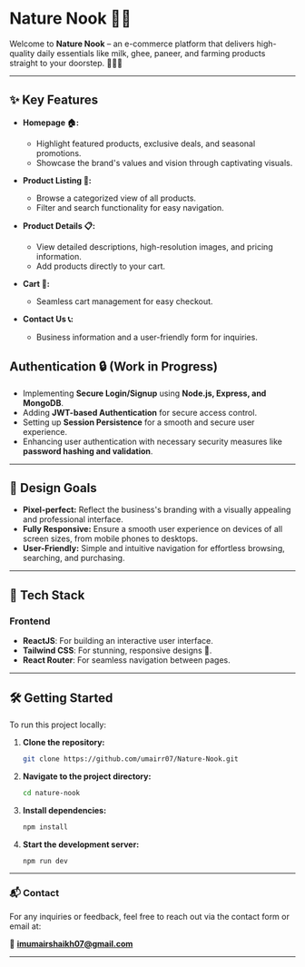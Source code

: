 # Nature Nook 🌱✨

Welcome to **Nature Nook** – an e-commerce platform that delivers high-quality daily essentials like milk, ghee, paneer, and farming products straight to your doorstep. 🛒🐄🌾

---

## ✨ Key Features

- **Homepage 🏠:**

  - Highlight featured products, exclusive deals, and seasonal promotions.
  - Showcase the brand's values and vision through captivating visuals.

- **Product Listing 🛑:**

  - Browse a categorized view of all products.
  - Filter and search functionality for easy navigation.

- **Product Details 📋:**

  - View detailed descriptions, high-resolution images, and pricing information.
  - Add products directly to your cart.

- **Cart 🛒:**

  - Seamless cart management for easy checkout.

- **Contact Us 📞:**

  - Business information and a user-friendly form for inquiries.

## Authentication 🔒 (Work in Progress)  

- Implementing **Secure Login/Signup** using **Node.js, Express, and MongoDB**.  
- Adding **JWT-based Authentication** for secure access control.  
- Setting up **Session Persistence** for a smooth and secure user experience.  
- Enhancing user authentication with necessary security measures like **password hashing and validation**.  


---

## 🌈 Design Goals

- **Pixel-perfect:** Reflect the business's branding with a visually appealing and professional interface.
- **Fully Responsive:** Ensure a smooth user experience on devices of all screen sizes, from mobile phones to desktops.
- **User-Friendly:** Simple and intuitive navigation for effortless browsing, searching, and purchasing.

---

## 🚀 Tech Stack

### **Frontend**

- **ReactJS**: For building an interactive user interface.
- **Tailwind CSS**: For stunning, responsive designs 🌈.
- **React Router**: For seamless navigation between pages.

---

## 🛠️ Getting Started

To run this project locally:

1. **Clone the repository:**

   ```bash
   git clone https://github.com/umairr07/Nature-Nook.git
   ```

2. **Navigate to the project directory:**

   ```bash
   cd nature-nook
   ```

3. **Install dependencies:**

   ```bash
   npm install
   ```


4. **Start the development server:**

   ```bash
   npm run dev
   ```

---

### 📬 Contact

For any inquiries or feedback, feel free to reach out via the contact form or email at:

📧 **imumairshaikh07@gmail.com**

---
